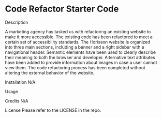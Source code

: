 # Code Refactor Starter Code

Description

A marketing agency has tasked us with refactoring an existing website to make it more accessible. The existing code has been refactored to meet a certain set of accessibility standards. The Horiseon website is organized into three main sections, including a banner and a right sidebar with a navigational header. Semantic elements have been used to clearly describe their meaning to both the browser and developer. Alternative text attributes have been added to provide information about images in case a user cannot view them. The code refactoring process has been completed without altering the external behavior of the website.

Installation
N/A

Usage


Credits
N/A

License
Please refer to the LICENSE in the repo.
